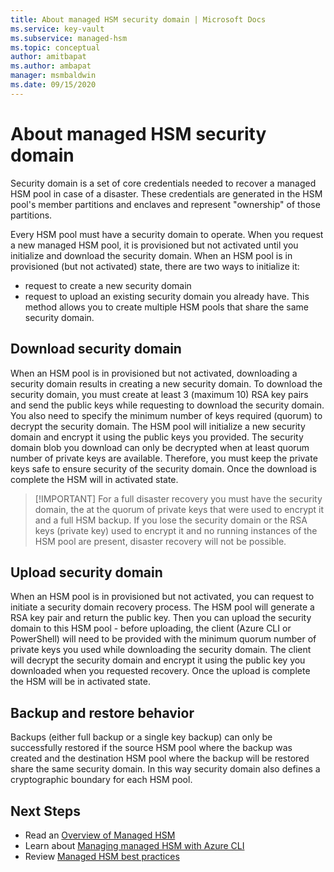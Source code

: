 ```yaml
---
title: About managed HSM security domain | Microsoft Docs
ms.service: key-vault
ms.subservice: managed-hsm
ms.topic: conceptual
author: amitbapat
ms.author: ambapat
manager: msmbaldwin
ms.date: 09/15/2020
---
```

# About managed HSM security domain

Security domain is a set of core credentials needed to recover a managed HSM pool in case of a disaster. These credentials are generated in the HSM pool's member partitions and enclaves and represent "ownership" of those partitions.

Every HSM pool must have a security domain to operate. When you request a new managed HSM pool, it is provisioned but not activated until you initialize and download the security domain. When an HSM pool is in provisioned (but not activated) state, there are two ways to initialize it:
- request to create a new security domain
- request to upload an existing security domain you already have. This method allows you to create multiple HSM pools that share the same security domain.

## Download security domain 

When an HSM pool is in provisioned but not activated, downloading a security domain results in creating a new security domain. To download the security domain, you must create at least 3 (maximum 10) RSA key pairs and send the public keys while requesting to download the security domain. You also need to specify the minimum number of keys required (quorum) to decrypt the security domain. The HSM pool will initialize a new security domain and encrypt it using the public keys you provided. The security domain blob you download can only be decrypted when at least quorum number of private keys are available. Therefore, you must keep the private keys safe to ensure security of the security domain. Once the download is complete the HSM will in activated state. 

> [!IMPORTANT] For a full disaster recovery you must have the security domain, the at the quorum of private keys that were used to encrypt it and a full HSM backup. If you lose the security domain or the RSA keys (private key) used to encrypt it and no running instances of the HSM pool are present, disaster recovery will not be possible.

## Upload security domain

When an HSM pool is in provisioned but not activated, you can request to initiate a security domain recovery process. The HSM pool will generate a RSA key pair and return the public key. Then you can upload the security domain to this HSM pool - before uploading, the client (Azure CLI or PowerShell) will need to be provided with the minimum quorum number of private keys you used while downloading the security domain. The client will decrypt the security domain and encrypt it using the public key you downloaded when you requested recovery. Once the upload is complete the HSM will be in activated state.


## Backup and restore behavior

Backups (either full backup or a single key backup) can only be successfully restored if the source HSM pool where the backup was created and the destination HSM pool where the backup will be restored share the same security domain. In this way security domain also defines a cryptographic boundary for each HSM pool.

## Next Steps

- Read an [Overview of Managed HSM](overview.md)
- Learn about [Managing managed HSM with Azure CLI](manage-with-cli.md)
- Review [Managed HSM best practices](best-practices.md)



